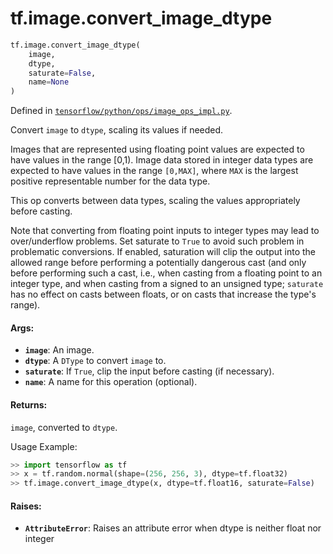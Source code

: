 <div itemscope itemtype="http://developers.google.com/ReferenceObject">
<meta itemprop="name" content="tf.image.convert_image_dtype" />
<meta itemprop="path" content="Stable" />
</div>

# tf.image.convert_image_dtype

``` python
tf.image.convert_image_dtype(
    image,
    dtype,
    saturate=False,
    name=None
)
```



Defined in [`tensorflow/python/ops/image_ops_impl.py`](/code/stable/tensorflow/python/ops/image_ops_impl.py).

Convert `image` to `dtype`, scaling its values if needed.

Images that are represented using floating point values are expected to have
values in the range [0,1). Image data stored in integer data types are
expected to have values in the range `[0,MAX]`, where `MAX` is the largest
positive representable number for the data type.

This op converts between data types, scaling the values appropriately before
casting.

Note that converting from floating point inputs to integer types may lead to
over/underflow problems. Set saturate to `True` to avoid such problem in
problematic conversions. If enabled, saturation will clip the output into the
allowed range before performing a potentially dangerous cast (and only before
performing such a cast, i.e., when casting from a floating point to an integer
type, and when casting from a signed to an unsigned type; `saturate` has no
effect on casts between floats, or on casts that increase the type's range).

#### Args:

* <b>`image`</b>: An image.
* <b>`dtype`</b>: A `DType` to convert `image` to.
* <b>`saturate`</b>: If `True`, clip the input before casting (if necessary).
* <b>`name`</b>: A name for this operation (optional).


#### Returns:

  `image`, converted to `dtype`.

Usage Example:
  ```python
  >> import tensorflow as tf
  >> x = tf.random.normal(shape=(256, 256, 3), dtype=tf.float32)
  >> tf.image.convert_image_dtype(x, dtype=tf.float16, saturate=False)
  ```


#### Raises:

* <b>`AttributeError`</b>: Raises an attribute error when dtype is neither
  float nor integer